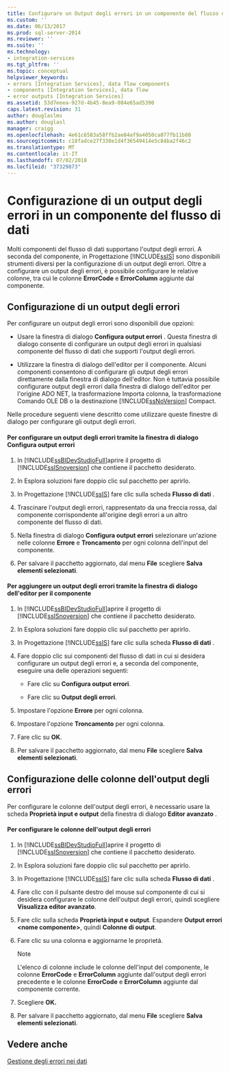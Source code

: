 ```yaml
---
title: Configurare un Output degli errori in un componente del flusso di dati | Microsoft Docs
ms.custom: ''
ms.date: 06/13/2017
ms.prod: sql-server-2014
ms.reviewer: ''
ms.suite: ''
ms.technology:
- integration-services
ms.tgt_pltfrm: ''
ms.topic: conceptual
helpviewer_keywords:
- errors [Integration Services], data flow components
- components [Integration Services], data flow
- error outputs [Integration Services]
ms.assetid: 53d7eeea-927d-4b45-8ea9-084e65ad5390
caps.latest.revision: 31
author: douglaslms
ms.author: douglasl
manager: craigg
ms.openlocfilehash: 4e61c6583a58ffb2ae84af9a4050ca077fb11b80
ms.sourcegitcommit: c18fadce27f330e1d4f36549414e5c84ba2f46c2
ms.translationtype: MT
ms.contentlocale: it-IT
ms.lasthandoff: 07/02/2018
ms.locfileid: "37329873"
---
```

# <a name="configure-an-error-output-in-a-data-flow-component"></a>Configurazione di un output degli errori in un componente del flusso di dati
  Molti componenti del flusso di dati supportano l'output degli errori. A seconda del componente, in Progettazione [!INCLUDE[ssIS](../includes/ssis-md.md)] sono disponibili strumenti diversi per la configurazione di un output degli errori. Oltre a configurare un output degli errori, è possibile configurare le relative colonne, tra cui le colonne **ErrorCode** e **ErrorColumn** aggiunte dal componente.  
  
## <a name="configuring-an-error-output"></a>Configurazione di un output degli errori  
 Per configurare un output degli errori sono disponibili due opzioni:  
  
-   Usare la finestra di dialogo **Configura output errori** . Questa finestra di dialogo consente di configurare un output degli errori in qualsiasi componente del flusso di dati che supporti l'output degli errori.  
  
-   Utilizzare la finestra di dialogo dell'editor per il componente. Alcuni componenti consentono di configurare gli output degli errori direttamente dalla finestra di dialogo dell'editor. Non è tuttavia possibile configurare output degli errori dalla finestra di dialogo dell'editor per l'origine ADO NET, la trasformazione Importa colonna, la trasformazione Comando OLE DB o la destinazione [!INCLUDE[ssNoVersion](../includes/ssnoversion-md.md)] Compact.  
  
 Nelle procedure seguenti viene descritto come utilizzare queste finestre di dialogo per configurare gli output degli errori.  
  
#### <a name="to-configure-an-error-output-using-the-configure-error-output-dialog-box"></a>Per configurare un output degli errori tramite la finestra di dialogo Configura output errori  
  
1.  In [!INCLUDE[ssBIDevStudioFull](../includes/ssbidevstudiofull-md.md)]aprire il progetto di [!INCLUDE[ssISnoversion](../includes/ssisnoversion-md.md)] che contiene il pacchetto desiderato.  
  
2.  In Esplora soluzioni fare doppio clic sul pacchetto per aprirlo.  
  
3.  In Progettazione [!INCLUDE[ssIS](../includes/ssis-md.md)] fare clic sulla scheda **Flusso di dati** .  
  
4.  Trascinare l'output degli errori, rappresentato da una freccia rossa, dal componente corrispondente all'origine degli errori a un altro componente del flusso di dati.  
  
5.  Nella finestra di dialogo **Configura output errori** selezionare un'azione nelle colonne **Errore** e **Troncamento** per ogni colonna dell'input del componente.  
  
6.  Per salvare il pacchetto aggiornato, dal menu **File** scegliere **Salva elementi selezionati**.  
  
#### <a name="to-add-an-error-output-using-the-editor-dialog-box-for-the-component"></a>Per aggiungere un output degli errori tramite la finestra di dialogo dell'editor per il componente  
  
1.  In [!INCLUDE[ssBIDevStudioFull](../includes/ssbidevstudiofull-md.md)]aprire il progetto di [!INCLUDE[ssISnoversion](../includes/ssisnoversion-md.md)] che contiene il pacchetto desiderato.  
  
2.  In Esplora soluzioni fare doppio clic sul pacchetto per aprirlo.  
  
3.  In Progettazione [!INCLUDE[ssIS](../includes/ssis-md.md)] fare clic sulla scheda **Flusso di dati** .  
  
4.  Fare doppio clic sui componenti del flusso di dati in cui si desidera configurare un output degli errori e, a seconda del componente, eseguire una delle operazioni seguenti:  
  
    -   Fare clic su **Configura output errori**.  
  
    -   Fare clic su **Output degli errori**.  
  
5.  Impostare l'opzione **Errore** per ogni colonna.  
  
6.  Impostare l'opzione **Troncamento** per ogni colonna.  
  
7.  Fare clic su **OK**.  
  
8.  Per salvare il pacchetto aggiornato, dal menu **File** scegliere **Salva elementi selezionati**.  
  
## <a name="configuring-error-output-columns"></a>Configurazione delle colonne dell'output degli errori  
 Per configurare le colonne dell'output degli errori, è necessario usare la scheda **Proprietà input e output** della finestra di dialogo **Editor avanzato** .  
  
#### <a name="to-configure-error-output-columns"></a>Per configurare le colonne dell'output degli errori  
  
1.  In [!INCLUDE[ssBIDevStudioFull](../includes/ssbidevstudiofull-md.md)]aprire il progetto di [!INCLUDE[ssISnoversion](../includes/ssisnoversion-md.md)] che contiene il pacchetto desiderato.  
  
2.  In Esplora soluzioni fare doppio clic sul pacchetto per aprirlo.  
  
3.  In Progettazione [!INCLUDE[ssIS](../includes/ssis-md.md)] fare clic sulla scheda **Flusso di dati** .  
  
4.  Fare clic con il pulsante destro del mouse sul componente di cui si desidera configurare le colonne dell'output degli errori, quindi scegliere **Visualizza editor avanzato**.  
  
5.  Fare clic sulla scheda **Proprietà input e output**. Espandere **Output errori \<nome componente>**, quindi **Colonne di output**.  
  
6.  Fare clic su una colonna e aggiornarne le proprietà.  
  
    > [!NOTE]  
    >  L'elenco di colonne include le colonne dell'input del componente, le colonne **ErrorCode** e **ErrorColumn** aggiunte dall'output degli errori precedente e le colonne **ErrorCode** e **ErrorColumn** aggiunte dal componente corrente.  
  
7.  Scegliere **OK.**  
  
8.  Per salvare il pacchetto aggiornato, dal menu **File** scegliere **Salva elementi selezionati**.  
  
## <a name="see-also"></a>Vedere anche  
 [Gestione degli errori nei dati](data-flow/error-handling-in-data.md)  
  
  
